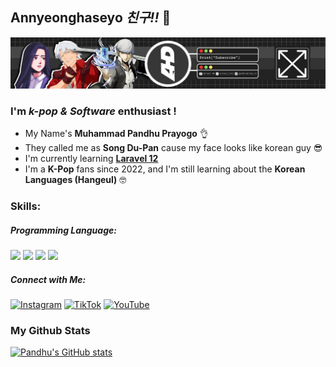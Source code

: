 ## Annyeonghaseyo _친구!!_ 👋

![PandhuPrayogo](img/banner.jpg)

### I'm _k-pop & Software_ enthusiast !

- My Name's **Muhammad Pandhu Prayogo** 👌
- They called me as **Song Du-Pan** cause my face looks like korean guy 😎
- I'm currently learning [**Laravel 12**](https://laravel.com/)
- I'm a **K-Pop** fans since 2022, and I'm still learning about the **Korean Languages (Hangeul)** 🤓

### Skills:

##### Programming Language:

<img src="https://img.shields.io/badge/Python-FFD43B?style=for-the-badge&logo=python&logoColor=blue" /> <img src="https://img.shields.io/badge/HTML5-E34F26?style=for-the-badge&logo=html5&logoColor=white"/> <img src="https://img.shields.io/badge/CSS3-1572B6?style=for-the-badge&logo=css3&logoColor=white"/> <img src="https://img.shields.io/badge/JavaScript-323330?style=for-the-badge&logo=javascript&logoColor=F7DF1E" />

##### Connect with Me:

[![Instagram](https://img.shields.io/badge/Instagram-E4405F?style=for-the-badge&logo=instagram&logoColor=white)](https://www.instagram.com/luveriaaa._)
[![TikTok](https://img.shields.io/badge/TikTok-000000?style=for-the-badge&logo=tiktok&logoColor=white)](https://www.tiktok.com/@panduimnida_tv)
[![YouTube](https://img.shields.io/badge/YouTube-FF0000?style=for-the-badge&logo=youtube&logoColor=white)](https://www.youtube.com/@AluverHD)

### My Github Stats

[![Pandhu's GitHub stats](https://github-readme-stats.vercel.app/api?username=PandhuPrayogo)](https://github.com/anuraghazra/github-readme-stats)
